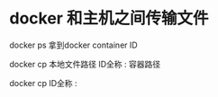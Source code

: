 # docker 和主机之间传输文件

docker ps 拿到docker container ID

docker cp 本地文件路径 ID全称 : 容器路径

docker cp ID全称 :
